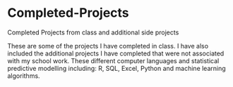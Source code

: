 # Completed-Projects
Completed Projects from class and additional side projects


These are some of the projects I have completed in class. I have also included the additional projects I have completed that were not associated with my school work.
These different computer languages and statistical predictive modelling including: R, SQL, Excel, Python and machine learning algorithms.
